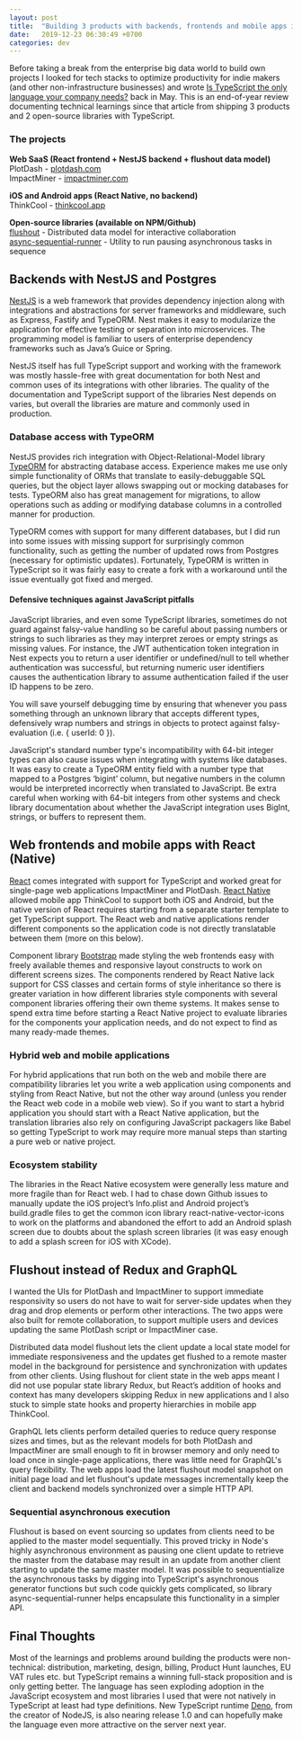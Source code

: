 ```yaml
---
layout: post
title:  "Building 3 products with backends, frontends and mobile apps in TypeScript"
date:   2019-12-23 06:30:49 +0700
categories: dev
---
```

Before taking a break from the enterprise big data world to build own projects I looked for tech stacks to optimize productivity for indie makers (and other non-infrastructure businesses) and wrote [Is TypeScript the only language your company needs?](/dev/2019/05/03/is-typescript-the-only-language-your-company-needs.html) back in May. This is an end-of-year review documenting technical learnings since that article from shipping 3 products and 2 open-source libraries with TypeScript.

### The projects
**Web SaaS (React frontend + NestJS backend + flushout data model)**   
PlotDash - [plotdash.com](https://plotdash.com)   
ImpactMiner - [impactminer.com](https://impactminer.com)

**iOS and Android apps (React Native, no backend)**   
ThinkCool - [thinkcool.app](https://thinkcool.app)

**Open-source libraries (available on NPM/Github)**   
[flushout](https://github.com/saarw/flushout) - Distributed data model for interactive collaboration   
[async-sequential-runner](https://github.com/saarw/async-sequential-runner) - Utility to run pausing asynchronous tasks in sequence

## Backends with NestJS and Postgres
[NestJS](https://nestjs.com/) is a web framework that provides dependency injection along with integrations and abstractions for server frameworks and middleware, such as Express, Fastify and TypeORM. Nest makes it easy to modularize the application for effective testing or separation into microservices. The programming model is familiar to users of enterprise dependency frameworks such as Java’s Guice or Spring.   

NestJS itself has full TypeScript support and working with the framework was mostly hassle-free with great documentation for both Nest and common uses of its integrations with other libraries. The quality of the documentation and TypeScript support of the libraries Nest depends on varies, but overall the libraries are mature and commonly used in production.   

### Database access with TypeORM   
NestJS provides rich integration with Object-Relational-Model library [TypeORM](https://typeorm.io/) for abstracting database access. Experience makes me use only simple functionality of ORMs that translate to easily-debuggable SQL queries, but the object layer allows swapping out or mocking databases for tests. TypeORM also has great management for migrations, to allow operations such as adding or modifying database columns in a controlled manner for production.   

TypeORM comes with support for many different databases, but I did run into some issues with missing support for surprisingly common functionality, such as getting the number of updated rows from Postgres (necessary for optimistic updates). Fortunately, TypeORM is written in TypeScript so it was fairly easy to create a fork with a workaround until the issue eventually got fixed and merged.   

#### Defensive techniques against JavaScript pitfalls
JavaScript libraries, and even some TypeScript libraries, sometimes do not guard against falsy-value handling so be careful about passing numbers or strings to such libraries as they may interpret zeroes or empty strings as missing values. For instance, the JWT authentication token integration in Nest expects you to return a user identifier or undefined/null to tell whether authentication was successful, but returning numeric user identifiers causes the authentication library to assume authentication failed if the user ID happens to be zero.

You will save yourself debugging time by ensuring that whenever you pass something through an unknown library that accepts different types, defensively wrap numbers and strings in objects to protect against falsy-evaluation (i.e. { userId: 0 }).   

JavaScript's standard number type's incompatibility with 64-bit integer types can also cause issues when integrating with systems like databases. It was easy to create a TypeORM entity field with a number type that mapped to a Postgres ‘bigint’ column, but negative numbers in the column would be interpreted incorrectly when translated to JavaScript. Be extra careful when working with 64-bit integers from other systems and check library documentation about whether the JavaScript integration uses BigInt, strings, or buffers to represent them.   

## Web frontends and mobile apps with React (Native)   
[React](https://reactjs.org/) comes integrated with support for TypeScript and worked great for single-page web applications ImpactMiner and PlotDash. [React Native](https://facebook.github.io/react-native/) allowed mobile app ThinkCool to support both iOS and Android, but the native version of React requires starting from a separate starter template to get TypeScript support. The React web and native applications render different components so the application code is not directly translatable between them (more on this below).   

Component library [Bootstrap](https://getbootstrap.com/) made styling the web frontends easy with freely available themes and responsive layout constructs to work on different screens sizes. The components rendered by React Native lack support for CSS classes and certain forms of style inheritance so there is greater variation in how different libraries style components with several component libraries offering their own theme systems. It makes sense to spend extra time before starting a React Native project to evaluate libraries for the components your application needs, and do not expect to find as many ready-made themes.   

### Hybrid web and mobile applications   
For hybrid applications that run both on the web and mobile there are compatibility libraries let you write a web application using components and styling from React Native, but not the other way around (unless you render the React web code in a mobile web view). So if you want to start a hybrid application you should start with a React Native application, but the translation libraries also rely on configuring JavaScript packagers like Babel so getting TypeScript to work may require more manual steps than starting a pure web or native project.    

### Ecosystem stability
The libraries in the React Native ecosystem were generally less mature and more fragile than for React web. I had to chase down Github issues to manually update the iOS project’s Info.plist and Android project’s build.gradle files to get the common icon library react-native-vector-icons to work on the platforms and abandoned the effort to add an Android splash screen due to doubts about the splash screen libraries (it was easy enough to add a splash screen for iOS with XCode).   
## Flushout instead of Redux and GraphQL
I wanted the UIs for PlotDash and ImpactMiner to support immediate responsivity so users do not have to wait for server-side updates when they drag and drop elements or perform other interactions. The two apps were also built for remote collaboration, to support multiple users and devices updating the same PlotDash script or ImpactMiner case.    

Distributed data model flushout lets the client update a local state model for immediate responsiveness and the updates get flushed to a remote master model in the background for persistence and synchronization with updates from other clients. Using flushout for client state in the web apps meant I did not use popular state library Redux, but React’s addition of hooks and context has many developers skipping Redux in new applications and I also stuck to simple state hooks and property hierarchies in mobile app ThinkCool.

GraphQL lets clients perform detailed queries to reduce query response sizes and times, but as the relevant models for both PlotDash and ImpactMiner are small enough to fit in browser memory and only need to load once in single-page applications, there was little need for GraphQL's query flexibility. The web apps load the latest flushout model snapshot on initial page load and let flushout's update messages incrementally keep the client and backend models synchronized over a simple HTTP API.   

### Sequential asynchronous execution
Flushout is based on event sourcing so updates from clients need to be applied to the master model sequentially. This proved tricky in Node's highly asynchronous environment as pausing one client update to retrieve the master from the database may result in an update from another client starting to update the same master model. It was possible to sequentialize the asynchronous tasks by digging into TypeScript's asynchronous generator functions but such code quickly gets complicated, so library async-sequential-runner helps encapsulate this functionality in a simpler API.

## Final Thoughts
Most of the learnings and problems around building the products were non-technical: distribution, marketing, design, billing, Product Hunt launches, EU VAT rules etc. but TypeScript remains a winning full-stack proposition and is only getting better. The language has seen exploding adoption in the JavaScript ecosystem and most libraries I used that were not natively in TypeScript at least had type definitions. New TypeScript runtime [Deno](https://deno.land), from the creator of NodeJS, is also nearing release 1.0 and can hopefully make the language even more attractive on the server next year.
